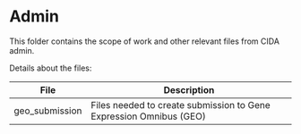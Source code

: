 # Admin  
  
This folder contains the scope of work and other relevant files from CIDA admin.  
  
Details about the files:  
  
File | Description
---|---------------------------------------------------------------------
geo_submission | Files needed to create submission to Gene Expression Omnibus (GEO)  

